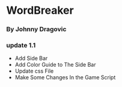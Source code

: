 # WordBreaker
### By Johnny Dragovic

### update 1.1 
- Add Side Bar
- Add Color Guide to The Side Bar
- Update css File 
- Make Some Changes In the Game Script